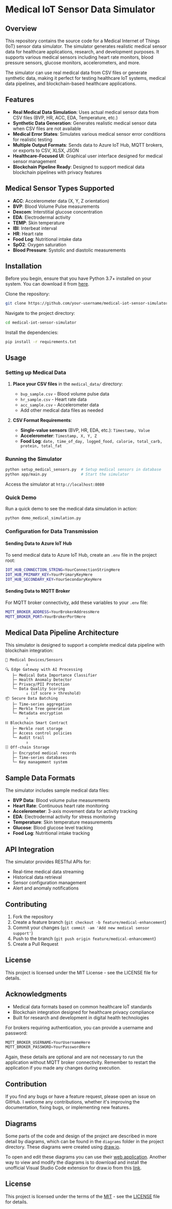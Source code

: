 # Medical IoT Sensor Data Simulator

## Overview
This repository contains the source code for a Medical Internet of Things (IoT) sensor data simulator. The simulator generates realistic medical sensor data for healthcare applications, research, and development purposes. It supports various medical sensors including heart rate monitors, blood pressure sensors, glucose monitors, accelerometers, and more.

The simulator can use real medical data from CSV files or generate synthetic data, making it perfect for testing healthcare IoT systems, medical data pipelines, and blockchain-based healthcare applications.

## Features
- **Real Medical Data Simulation**: Uses actual medical sensor data from CSV files (BVP, HR, ACC, EDA, Temperature, etc.)
- **Synthetic Data Generation**: Generates realistic medical sensor data when CSV files are not available
- **Medical Error States**: Simulates various medical sensor error conditions for realistic testing
- **Multiple Output Formats**: Sends data to Azure IoT Hub, MQTT brokers, or exports to CSV, XLSX, JSON
- **Healthcare-Focused UI**: Graphical user interface designed for medical sensor management
- **Blockchain Pipeline Ready**: Designed to support medical data blockchain pipelines with privacy features

## Medical Sensor Types Supported
- **ACC**: Accelerometer data (X, Y, Z orientation)
- **BVP**: Blood Volume Pulse measurements
- **Dexcom**: Interstitial glucose concentration
- **EDA**: Electrodermal activity
- **TEMP**: Skin temperature
- **IBI**: Interbeat interval
- **HR**: Heart rate
- **Food Log**: Nutritional intake data
- **SpO2**: Oxygen saturation
- **Blood Pressure**: Systolic and diastolic measurements

## Installation

Before you begin, ensure that you have Python 3.7+ installed on your system. You can download it from [here](https://www.python.org/downloads/).

Clone the repository:

```bash
git clone https://github.com/your-username/medical-iot-sensor-simulator
```

Navigate to the project directory:

```bash
cd medical-iot-sensor-simulator
```

Install the dependencies:

```bash
pip install -r requirements.txt
```

## Usage

### Setting up Medical Data

1. **Place your CSV files** in the `medical_data/` directory:
   - `bvp_sample.csv` - Blood volume pulse data
   - `hr_sample.csv` - Heart rate data  
   - `acc_sample.csv` - Accelerometer data
   - Add other medical data files as needed

2. **CSV Format Requirements**:
   - **Single-value sensors** (BVP, HR, EDA, etc.): `Timestamp, Value`
   - **Accelerometer**: `Timestamp, X, Y, Z`
   - **Food Log**: `date, time_of_day, logged_food, calorie, total_carb, protein, total_fat`

### Running the Simulator

```bash
python setup_medical_sensors.py  # Setup medical sensors in database
python app/main.py               # Start the simulator
```

Access the simulator at `http://localhost:8080`

### Quick Demo

Run a quick demo to see the medical data simulation in action:

```bash
python demo_medical_simulation.py
```

### Configuration for Data Transmission

#### Sending Data to Azure IoT Hub

To send medical data to Azure IoT Hub, create an `.env` file in the project root:

```bash
IOT_HUB_CONNECTION_STRING=YourConnectionStringHere
IOT_HUB_PRIMARY_KEY=YourPrimaryKeyHere
IOT_HUB_SECONDARY_KEY=YourSecondaryKeyHere
```

#### Sending Data to MQTT Broker

For MQTT broker connectivity, add these variables to your `.env` file:

```bash
MQTT_BROKER_ADDRESS=YourBrokerAddressHere
MQTT_BROKER_PORT=YourBrokerPortHere
```

## Medical Data Pipeline Architecture

This simulator is designed to support a complete medical data pipeline with blockchain integration:

```
📱 Medical Devices/Sensors
         ↓
🔍 Edge Gateway with AI Processing
   ├─ Medical Data Importance Classifier
   ├─ Health Anomaly Detector  
   ├─ Privacy/PII Protection
   └─ Data Quality Scoring
         ↓ (if score > threshold)
📦 Secure Data Batching
   ├─ Time-series aggregation
   ├─ Merkle Tree generation
   └─ Metadata encryption
         ↓
⛓️ Blockchain Smart Contract
   ├─ Merkle root storage
   ├─ Access control policies
   └─ Audit trail
         ↓
🗄️ Off-chain Storage
   ├─ Encrypted medical records
   ├─ Time-series databases
   └─ Key management system
```

## Sample Data Formats

The simulator includes sample medical data files:

- **BVP Data**: Blood volume pulse measurements
- **Heart Rate**: Continuous heart rate monitoring
- **Accelerometer**: 3-axis movement data for activity tracking
- **EDA**: Electrodermal activity for stress monitoring
- **Temperature**: Skin temperature measurements
- **Glucose**: Blood glucose level tracking
- **Food Log**: Nutritional intake tracking

## API Integration

The simulator provides RESTful APIs for:
- Real-time medical data streaming
- Historical data retrieval
- Sensor configuration management
- Alert and anomaly notifications

## Contributing

1. Fork the repository
2. Create a feature branch (`git checkout -b feature/medical-enhancement`)
3. Commit your changes (`git commit -am 'Add new medical sensor support'`)
4. Push to the branch (`git push origin feature/medical-enhancement`)
5. Create a Pull Request

## License

This project is licensed under the MIT License - see the LICENSE file for details.

## Acknowledgments

- Medical data formats based on common healthcare IoT standards
- Blockchain integration designed for healthcare privacy compliance
- Built for research and development in digital health technologies

For brokers requiring authentication, you can provide a username and password:

```python
MQTT_BROKER_USERNAME=YourUsernameHere
MQTT_BROKER_PASSWORD=YourPasswordHere
```

Again, these details are optional and are not necessary to run the application without MQTT broker connectivity. Remember to restart the application if you made any changes during execution.

## Contribution

If you find any bugs or have a feature request, please open an issue on GitHub. I welcome any contributions, whether it's improving the documentation, fixing bugs, or implementing new features.

## Diagrams

Some parts of the code and design of the project are described in more detail by diagrams, which can be found in the `diagrams` folder in the project directory. These diagrams were created using [draw.io](https://www.drawio.com/).

To open and edit these diagrams you can use their [web application](https://app.diagrams.net/). Another way to view and modify the diagrams is to download and install the unofficial Visual Studio Code extension for draw.io from this [link](https://marketplace.visualstudio.com/items?itemName=hediet.vscode-drawio).

## License

This project is licensed under the terms of the [MIT](https://choosealicense.com/licenses/mit/) - see the [LICENSE](LICENSE.txt) file for details.
